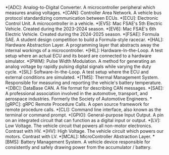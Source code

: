 *[ADC]: Analog-to-Digital Converter. A microcontroller peripheral which measures analog voltages.
*[CAN]: Controller Area Network. A vehicle bus protocol standardizing communication between ECUs.
*[ECU]: Electronic Control Unit. A microcontroller in a vehicle.
*[EV5]: Mac FSAE's 5th Electric Vehicle. Created during the 2023-2024 season.
*[EV6]: Mac FSAE's 6th Electric Vehicle. Created during the 2024-2025 season.
*[FSAE]: Formula SAE. A student design competition to build a Formula-style racecar.
*[HAL]: Hardware Abstraction Layer. A programming layer that abstracts away the internal workings of a microcontroller.
*[HIL]: Hardware-In-the-Loop. A test setup where an actual ECU and its board are connected to a hardware simulator.
*[PWM]: Pulse Width Modulation. A method for generating an analog voltage by rapidly pulsing digital signals while varying the duty cycle.
*[SIL]: Software-In-the-Loop. A test setup where the ECU and external conditions are simulated.
*[TMS]: Thermal Management System. Responsible for measuring and reporting the vehicle's battery temperature.
*[DBC]: DataBase CAN. A file format for describing CAN messages.
*[SAE]: A professional association involved in the automotive, transport, and aerospace industries. Formerly the Society of Automotive Engineers.
*[gRPC]: gRPC Remote Procedure Calls. A open source framework for remote procedure calls.
*[CLI]: Command line interface, also known as the terminal or command prompt.
*[GPIO]: General-purpose Input Output. A pin on an integrated circuit that can function as a digital input or output.
*[LV]: Low Voltage. The vehicle circuit that powers all non-motor electronics. Contrast with HV.
*[HV]: High Voltage. The vehicle circuit which powers our motors. Contrast with LV.
*[MCAL]: MicroController Abstraction Layer.
*[BMS]: Battery Management System. A vehicle device responsible for consistently and safely drawing power from the accumulator / battery.
